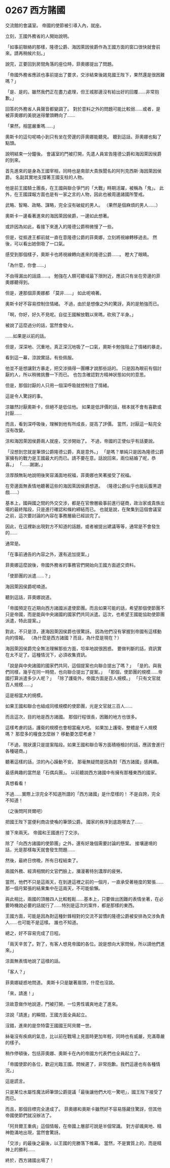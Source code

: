 # 0267 西方諸國

交流館的會議室。
帝國的使節被引導入內，就座。

立刻，王國外務省的人開始說明。

「如事前聯絡的那樣，隆德公爵、海因萊因侯爵作為王國方面的窗口很快就會前來。請再稍候片刻。」

說完，正要回到房間角落的座位時，菲奧娜提出了問題。

「帝國外務省應該也事前提出了要求，交涉結束後謁見國王陛下，果然還是很困難嗎？」

「是、是的。雖然我們正在盡力處理，但王城那邊沒有給出好的回覆……非常抱歉。」

回答的外務省人員聲音都變調了。
對於意料之外的問題可能比較弱……或者，是被菲奧娜的美貌迷得暈頭轉向了……

「果然，相當嚴重嗎……」

奧斯卡的這句呢喃小到只有坐在旁邊的菲奧娜能聽見。
聽到這話，菲奧娜也點了點頭。

說明結束一分鐘後。
會議室的門被打開，先遣人員宣告隆德公爵和海因萊因侯爵的到來。

首先進來的是身為王國宰相，同時也是南部大貴族聞名的阿列克西斯·海因萊因侯爵。
名副其實地支撐著王國支柱的人物。

他是前王國騎士團長，在王國與聯合爭鬥的「大戰」時期活躍，被稱為「鬼」。
此外，在王國諜報方面也是有一家之言的人物，因此也被周邊諸國所警戒。

武略、智略、政略、謀略，完全沒有破綻的男人。
（果然是個麻煩的男人……）

奧斯卡一邊看著進來的海因萊因侯爵，一邊如此想著。

或許因為如此，看接下來進入的隆德公爵稍微慢了一些。

但是，從抵達王都前就一直在意隆德公爵的菲奧娜，立刻將視線轉移過去。
然後，可以看出她倒吸了一口氣。

感受到那個樣子，奧斯卡也將視線轉向進來的隆德公爵……。
瞪大了眼睛。

「為什麼，你會……」

不由得漏出的話語……。
勉強在人類可聽域最下限附近，應該只有坐在旁邊的菲奧娜聽得到。

但是，連那個菲奧娜都
「莫非……」
如此呢喃著。

奧斯卡好不容易控制住情緒。
不過，由於是想像之外的驚訝，真的是勉強而已。

「啊，你好，好久不見呢。自從王國解放戰以來嗎，砍飛了半身。」

被說了這麼過分的話，當然會發火。

……如果是以前的話。

但是，深深地、沉重地，真正深沉地吸了一口氣，奧斯卡勉強阻止了情緒的暴走。

看到這一幕，涼說實話，有些佩服。

他並不是想讓對方暴走，把交涉搞得一團糟才說那些話的。
只是因為眼前有個討厭的人，所以稍微挑釁一下而已。
也包含確認對方精神狀態如何的意思。

但是，那個討厭的人只用一個深呼吸就控制住了情緒。

這是令人驚訝的事。

涼雖然討厭奧斯卡，但絕不是低估他。
如果是低評價的話，根本就不會有喜歡或討厭……

而且，看到深呼吸後，理解到他有所成長，提高了評價。
當然，討厭這一點完全沒有改變。

涼和海因萊因侯爵兩人就座，交涉開始了。
不過，帝國的正使似乎有話要說。

「沒想到您就是筆頭公爵隆德公爵，真是意外。」
「是嗎？單純只是因為隆德公爵家擁有的戰力是王國最大的而已。請不要在意。話說回來，兩位結婚了呢，恭喜。」
「……謝謝。」

涼厚顏無恥地說明後笑容滿面地祝福，菲奧娜也笑著接受了祝福。

在旁邊面無表情地聽著這些的海因萊因侯爵想道。
（隆德公爵似乎也能玩腹黑遊戲……）

基本上，國與國之間的外交交涉，都是在官僚層級事前進行磋商，政治家或貴族出場的最終階段，只是進行確認和條約締結而已。
也就是說，在聚集到這個會議室之前，這次要討論的內容在事務層級已經談完了。

因此，在這裡新出現對方不知道的話題，或者被提出建議等等，通常是不會發生的……

通常是。

「在事前通告的內容之外，還有追加提案。」

菲奧娜這麼說後，帝國外務省的事務官們開始向王國方面遞交資料。

「使節團的派遣……？」

海因萊因侯爵呢喃道。

聽到這話，菲奧娜說道。

「帝國預定在近期向西方諸國派遣使節團。而且如果可能的話，希望那個使節團不只是帝國，而是能與中央諸國的國家們共同派遣。這次，也希望王國能協助使節團派遣，特此提案。」

對此，不只是涼，連海因萊因侯爵也很驚訝。
因為他們沒有掌握到帝國有這樣動向的情報。
（為什麼是西方諸國？而且，為什麼是現在？）

海因萊因侯爵完全無法理解那些方面，坦率地說很困惑。
要做判斷的話，資訊實在太不足了。這種情況下，必須收集資訊。

「說是與中央諸國的國家們共同，這個提案也向聯合提出了嗎？」
「是的。與我們同樣，幾乎在同一時間，也向聯合提出了提案。」
「那個，使節團的規模……帝國打算派遣多少人呢？」
「除了護衛外，帝國方面是百人規模。」
「只有文官就百人規模……」

這是相當大的規模。

如果王國和聯合也組成同樣規模的使節團，光是文官就三百人……

而且這次，目的地是西方諸國。
那個行程很長，困難的地方也很多。

這樣考慮的話，護衛的規模也會相當龐大吧。
如果加上護衛，整體是千人規模嗎？
那麼多的糧食怎麼辦？
移動要怎麼考慮？

「不過，現狀還只是提案階段。如果王國和聯合等方面積極檢討的話，應該會進行各種磋商。」

聽著這樣的話，涼的內心躁動不安。
那毫無疑問是因為對「西方諸國」感興趣。

最感興趣的當然是「石偶兵團」。
以前聽說西方諸國中有擁有那種東西的國家。

真想看看！

不過……實際上涼完全不知道所謂的「西方諸國」是什麼樣的！
不是自誇，完全不知道！

（之後問阿貝爾吧）

把國王陛下當便利商店使喚的筆頭公爵。
國家的秩序到底跑哪去了……

接下來兩天。
帝國和王國進行了交涉。

除了「向西方諸國的使節團」之外，還有好幾個需要討論的懸案。
接壤邊境的話，光是那樣每天就會發生問題……

然後，最終日傍晚，所有日程結束了。

兩國外務、經濟相關的文官們臉上，瀰漫著特別濃厚的疲勞。

當然，他們不只是這兩天，在到達這裡之前的一個月，一直承受著極度的緊張……那一個月緊張的結果集中在這兩天，不可能偷懶。

與此相比，兩國的頂層四人比較輕鬆……基本上，只要做出困難的表情坐著，在必要時機說必要的話就行了……特別是這次的案件，都是那樣的東西。

王國方面，可能是因為對這種針鋒相對的交流不習慣的隆德公爵被安排為交涉負責人……也可能不是這樣。
誰也不知道。

總之，好不容易完成了日程。

「兩天辛苦了。對了，有客人想見帝國的各位。說是想向大家問候，所以請他們進來。」

涼面無表情地說了這樣的話。

「客人？」

菲奧娜疑惑地問道。
奧斯卡只是皺著眉頭，什麼也沒說。

「來，請進！」

涼故意做作地說道，門被打開，一位男性颯爽地走了進來。

涼說「請進」的瞬間，王國方面全員起立。

沒錯，進來的是奈特雷王國國王阿貝爾一世。

絲毫沒有疾病的氣息，比以前在戰場上見面時更加年輕，同時也有威嚴，充滿尊嚴的樣子。

稍作停頓後，包括菲奧娜、奧斯卡在內的帝國方代表們也全員起立了。

「帝國使節的各位，歡迎光臨王國。問候遲了，非常抱歉。我們這邊也有各種情況。」

這是謊言。

只是某位水屬性魔法師筆頭公爵提議「最後讓他們大吃一驚吧」，國王陛下接受了而已。

而且，那個目標完全達成了。
菲奧娜和奧斯卡雖然好不容易隱藏住驚訝，但其他帝國使節們就沒辦法了。

「阿貝爾王重病」這個情報，在帝國上層部可說是半個常識。
對方卻颯爽地、精神飽滿地出現，當然會驚訝。

「交涉」的最後之最後，以王國的完勝落下帷幕。
當然，不是實質上的，而是精神上的勝利……

終於，西方諸國出場了！